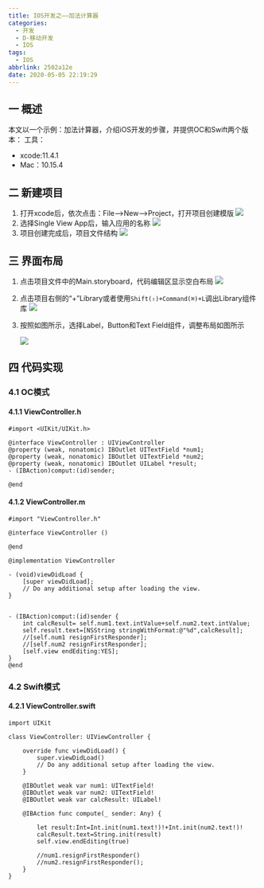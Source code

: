 ```yaml
---
title: IOS开发之——加法计算器
categories:
  - 开发
  - D-移动开发
  - IOS
tags:
  - IOS
abbrlink: 2502a12e
date: 2020-05-05 22:19:29
---
```

## 一 概述

本文以一个示例：加法计算器，介绍iOS开发的步骤，并提供OC和Swift两个版本：
工具：
* xcode:11.4.1
* Mac：10.15.4

<!--more-->

## 二 新建项目

1. 打开xcode后，依次点击：File—>New—>Project，打开项目创建模版
   ![][1]
2. 选择Single View App后，输入应用的名称
   ![][2]
3. 项目创建完成后，项目文件结构
   ![][3]

## 三 界面布局

1. 点击项目文件中的Main.storyboard，代码编辑区显示空白布局
   ![][4]
   
2. 点击项目右侧的“+”Library或者使用`Shift(⇧)+Command(⌘)+L`调出Library组件库
   ![][5]
   
3. 按照如图所示，选择Label，Button和Text Field组件，调整布局如图所示

   ![][6]



## 四 代码实现

### 4.1 OC模式

#### 4.1.1 ViewController.h

```
#import <UIKit/UIKit.h>

@interface ViewController : UIViewController
@property (weak, nonatomic) IBOutlet UITextField *num1;
@property (weak, nonatomic) IBOutlet UITextField *num2;
@property (weak, nonatomic) IBOutlet UILabel *result;
- (IBAction)comput:(id)sender;

@end
```

#### 4.1.2 ViewController.m

```
#import "ViewController.h"

@interface ViewController ()

@end

@implementation ViewController

- (void)viewDidLoad {
    [super viewDidLoad];
    // Do any additional setup after loading the view.
}


- (IBAction)comput:(id)sender {
    int calcResult= self.num1.text.intValue+self.num2.text.intValue;
    self.result.text=[NSString stringWithFormat:@"%d",calcResult];
    //[self.num1 resignFirstResponder];
    //[self.num2 resignFirstResponder];
    [self.view endEditing:YES];
}
@end
```

### 4.2 Swift模式

#### 4.2.1 ViewController.swift

```
import UIKit

class ViewController: UIViewController {

    override func viewDidLoad() {
        super.viewDidLoad()
        // Do any additional setup after loading the view.
    }

    @IBOutlet weak var num1: UITextField!
    @IBOutlet weak var num2: UITextField!
    @IBOutlet weak var calcResult: UILabel!
    
    @IBAction func compute(_ sender: Any) {
        
        let result:Int=Int.init(num1.text!)!+Int.init(num2.text!)!
        calcResult.text=String.init(result)
        self.view.endEditing(true)
        
        //num1.resignFirstResponder()
        //num2.resignFirstResponder();  
    }
}
```



[1]:https://cdn.staticaly.com/gh/PGzxc/CDN/master/blog-ios/ios-xcode-new-project-template-choice.png
[2]:https://cdn.staticaly.com/gh/PGzxc/CDN/master/blog-ios/ios-xcode-new-project-projectname.png
[3]:https://cdn.staticaly.com/gh/PGzxc/CDN/master/blog-ios/ios-xcode-new-project-create-finished.png
[4]:https://cdn.staticaly.com/gh/PGzxc/CDN/master/blog-ios/ios-xcode-main-storyboard-preview.png
[5]:https://cdn.staticaly.com/gh/PGzxc/CDN/master/blog-ios/ios-xcode-add-component-library.png
[6]:https://cdn.staticaly.com/gh/PGzxc/CDN/master/blog-ios/ios-project-calc-layout-view.png
